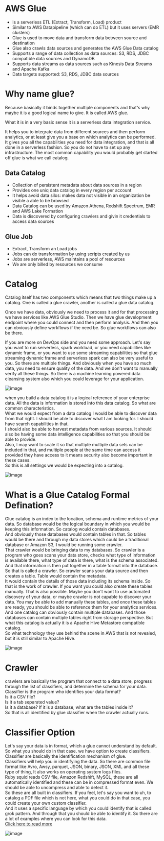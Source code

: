 # AWS Glue

- Is a serverless ETL (Extract, Transform, Load) product
- Similar to AWS Datapipeline (which can do ETL) but it uses servers (EMR clusters)
- Glue is used to move data and transform data between source and destination
- Glue also crawls data sources and generates the AWS Glue Data catalog
- Supports a range of data collection as data sources: S3, RDS, JDBC compatible data sources and DynamoDB
- Supports data streams as data sources such as Kinesis Data Streams and Apache Kafka
- Data targets supported: S3, RDS, JDBC data sources

# Why name glue?

Because basically it binds together multiple components and that's why maybe it is a good logical name to give. It is called AWS glue.

What it is in a very basic sense it is a serverless data integration service.

It helps you to integrate data from different sources and then perform analytics, or at least give
you a base on which analytics can be performed. It gives you all the capabilities you need for data integration, and that is all done in a serverless fashion. So you do not have to set up any infrastructure. The most common capability you would probably get started off glue is what we call catalog.

## Data Catalog

- Collection of persistent metadata about data sources in a region
- Provides one uniq data catalog in every region per account
- It helps avoid data silos: makes data not visible in an organization be visible a able to be browsed
- Data Catalog can be used by Amazon Athena, Redshift Spectrum, EMR and AWS Lake Formation
- Data is discovered by configuring crawlers and givin it credentials to access data sources

## Glue Job

- Extract, Transform an Load jobs
- Jobs can do transformation by using scripts created by us
- Jobs are serverless, AWS maintains a pool of resources
- We are only billed by resources we consume

# Catalog

Catalog itself has two components which means that two things make up a catalog. One is called a glue crawler, another is called a glue data catalog.

Once we have data, obviously we need to process it and for that processing we have services like AWS Glue Studio. Then we have glue development endpoint where you could connect and then perform analysis. And then you can obviously define workflows if the need be. So glue workflows can also be there.

If you are more on DevOps side and you need some approach. Let's say you want to run serverless, spark workload, or you need capabilities like dynamic frame, or you want to use some streaming capabilities so that glue streaming dynamic frame and serverless spark can also be very useful to you. So there are multiple things. And obviously when you have so much data, you need to ensure quality of the data. And we don't want to manually verify all these things. So there is a machine learning powered data cleansing system also which you could leverage for your application.

![image](https://github.com/user-attachments/assets/cdef8618-8de3-4a5b-adcc-9d28e4464e24)

when you build a data catalog it is a logical reference of your enterprise data. All the data is information is stored into this data catalog. So what are common characteristics.   
What we would expect from a data catalog I would be able to discover data from that right. I should be able to discover what I am looking for. I should have search capabilities in that.  
I should also be able to harvest metadata from various sources. It should also be having some data intelligence capabilities so that you should be able to provide.  
Also, I may want to scale it so that multiple multiple data sets can be included in that, and multiple people at the same time can access it provided they have access to it means security also become important in these cases.  
So this is all settings we would be expecting into a catalog.  

![image](https://github.com/user-attachments/assets/7b6d40c8-f44c-48ac-8351-9d5646a3e907)

# What is a Glue Catalog Formal Defination?   

Glue catalog is an index to the location, schema and runtime metrics of your data. So database would be the logical boundary in which you would be keeping this information. So catalog would contain databases.  
And obviously those databases would contain tables in that. So tables would be there and through my data stores which could be a traditional database or Amazon S3, I would be running some crawler.  
That crawler would be bringing data to my databases. So crawler is a program who goes scans your data store, checks what type of information is available there, what type of data is there, what is the schema associated.  
And that information is then put together in a table format into the database. So that is called a crawler. So crawler scans your data source and then creates a table. Table would contain the metadata.  
It would contain the details of those data including its schema inside. So that is the work of crawler. If you want you could also create these tables manually. That is also possible. 
Maybe you don't want to use automated discovery of your data, or maybe crawler is not capable to discover your data. You may be able to add manually these tables, and once these tables are ready, you should be able to reference them for your analytics services.  
And one catalog can obviously contain multiple databases. And those databases can contain multiple tables right from storage perspective. But what this catalog is actually it is a Apache Hive Metastore compatible catalog.  
So what technology they use behind the scene in AWS that is not revealed, but it is still similar to Apache Hive.  

![image](https://github.com/user-attachments/assets/3b2c85de-9b66-414d-aab3-62c264b9443f)

# Crawler  
crawlers are basically the program that connect to a data store, progress through the list of classifiers, and determine the schema for your data.   
Classifier is the program who identifies your data format?   
Is it a CSV file?  
Is it a tab separated value?  
Is it a database? If it is a database, what are the tables inside it?   
So that is all identified by glue classifier when the crawler actually runs.  

# Classifier Option
Let's say your data is in format, which a glue cannot understand by default. So what you should do in that case. we have option to create classifiers. Classifier are basically the identification mechanism of glue.  
Classifiers will help you in identifying the data. So there are common file format like Avro, Awsy, parquet, JSON, binary, JSON, XML and all these type of thing, It also works on operating system logs files.  
Ruby squid reads CSV file, Amazon Redshift, MySQL, these are all automatically identified and these can be in compressed format even. We should be able to uncompress and able to detect it.  
So these are all built in classifiers. If you feel, let's say you want to uh, to catalog a PDF file which is not here, what you could do in that case, you could create your own custom classifier.  
And it uses a specific language by which you could identify that is called grok pattern. And through that you should be able to identify it. So there are a lot of examples where you can look for this data.  
[Click here to read more](https://docs.aws.amazon.com/glue/latest/dg/add-classifier.html)

![image](https://github.com/user-attachments/assets/7bac4322-14e5-4721-a50f-7999e4e3bbc2)
